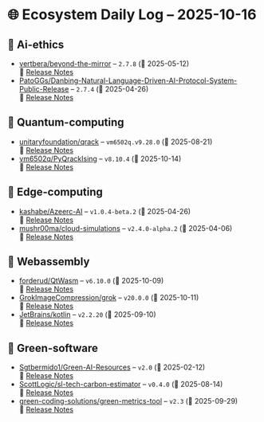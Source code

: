 # 🌐 Ecosystem Daily Log – 2025-10-16

## 🔹 Ai-ethics
- [vertbera/beyond-the-mirror](https://github.com/vertbera/beyond-the-mirror/releases/tag/2.7.8) – `2.7.8` (📅 2025-05-12)  
  🔗 [Release Notes](https://github.com/vertbera/beyond-the-mirror/releases/tag/2.7.8)
- [PatoGGs/Danbing-Natural-Language-Driven-AI-Protocol-System-Public-Release](https://github.com/PatoGGs/Danbing-Natural-Language-Driven-AI-Protocol-System-Public-Release/releases/tag/2.7.4) – `2.7.4` (📅 2025-04-26)  
  🔗 [Release Notes](https://github.com/PatoGGs/Danbing-Natural-Language-Driven-AI-Protocol-System-Public-Release/releases/tag/2.7.4)

## 🔹 Quantum-computing
- [unitaryfoundation/qrack](https://github.com/unitaryfoundation/qrack/releases/tag/vm6502q.v9.28.0) – `vm6502q.v9.28.0` (📅 2025-08-21)  
  🔗 [Release Notes](https://github.com/unitaryfoundation/qrack/releases/tag/vm6502q.v9.28.0)
- [vm6502q/PyQrackIsing](https://github.com/vm6502q/PyQrackIsing/releases/tag/v8.10.4) – `v8.10.4` (📅 2025-10-14)  
  🔗 [Release Notes](https://github.com/vm6502q/PyQrackIsing/releases/tag/v8.10.4)

## 🔹 Edge-computing
- [kashabe/Azeerc-AI](https://github.com/kashabe/Azeerc-AI/releases/tag/v1.0.4-beta.2) – `v1.0.4-beta.2` (📅 2025-04-26)  
  🔗 [Release Notes](https://github.com/kashabe/Azeerc-AI/releases/tag/v1.0.4-beta.2)
- [mushr00ma/cloud-simulations](https://github.com/mushr00ma/cloud-simulations/releases/tag/v2.4.0-alpha.2) – `v2.4.0-alpha.2` (📅 2025-04-06)  
  🔗 [Release Notes](https://github.com/mushr00ma/cloud-simulations/releases/tag/v2.4.0-alpha.2)

## 🔹 Webassembly
- [forderud/QtWasm](https://github.com/forderud/QtWasm/releases/tag/v6.10.0) – `v6.10.0` (📅 2025-10-09)  
  🔗 [Release Notes](https://github.com/forderud/QtWasm/releases/tag/v6.10.0)
- [GrokImageCompression/grok](https://github.com/GrokImageCompression/grok/releases/tag/v20.0.0) – `v20.0.0` (📅 2025-10-11)  
  🔗 [Release Notes](https://github.com/GrokImageCompression/grok/releases/tag/v20.0.0)
- [JetBrains/kotlin](https://github.com/JetBrains/kotlin/releases/tag/v2.2.20) – `v2.2.20` (📅 2025-09-10)  
  🔗 [Release Notes](https://github.com/JetBrains/kotlin/releases/tag/v2.2.20)

## 🔹 Green-software
- [Sgtbermido1/Green-AI-Resources](https://github.com/Sgtbermido1/Green-AI-Resources/releases/tag/v2.0) – `v2.0` (📅 2025-02-12)  
  🔗 [Release Notes](https://github.com/Sgtbermido1/Green-AI-Resources/releases/tag/v2.0)
- [ScottLogic/sl-tech-carbon-estimator](https://github.com/ScottLogic/sl-tech-carbon-estimator/releases/tag/v0.4.0) – `v0.4.0` (📅 2025-08-14)  
  🔗 [Release Notes](https://github.com/ScottLogic/sl-tech-carbon-estimator/releases/tag/v0.4.0)
- [green-coding-solutions/green-metrics-tool](https://github.com/green-coding-solutions/green-metrics-tool/releases/tag/v2.3) – `v2.3` (📅 2025-09-29)  
  🔗 [Release Notes](https://github.com/green-coding-solutions/green-metrics-tool/releases/tag/v2.3)